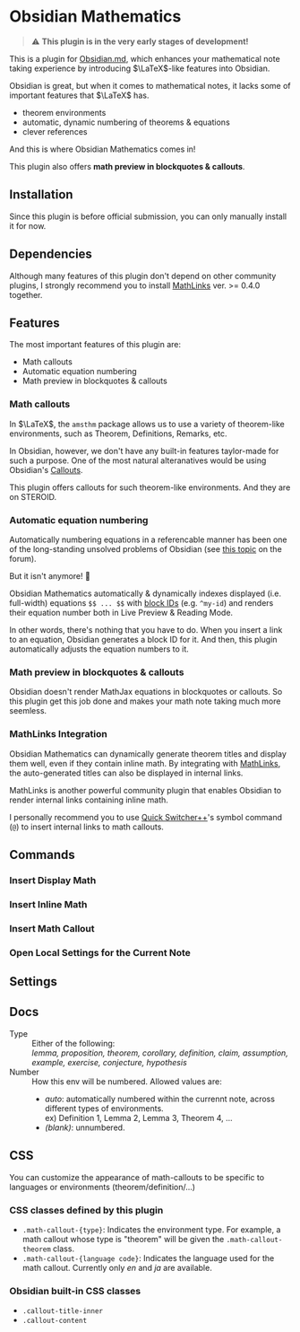 # Obsidian Mathematics

> :warning: **This plugin is in the very early stages of development!**

This is a plugin for [Obsidian.md](https://obsidian.md), which enhances your mathematical note taking experience by introducing $\LaTeX$-like features into Obsidian.

Obsidian is great, but when it comes to mathematical notes, it lacks some of important features that $\LaTeX$ has.

- theorem environments
- automatic, dynamic numbering of theorems & equations
- clever references

And this is where Obsidian Mathematics comes in!

This plugin also offers **math preview in blockquotes & callouts**.

## Installation

Since this plugin is before official submission, you can only manually install it for now.

## Dependencies

Although many features of this plugin don't depend on other community plugins, I strongly recommend you to install [MathLinks](https://github.com/zhaoshenzhai/obsidian-mathlinks) ver. >= 0.4.0 together.

## Features

The most important features of this plugin are:
- Math callouts
- Automatic equation numbering
- Math preview in blockquotes & callouts

### Math callouts

In $\LaTeX$, the `amsthm` package allows us to use a variety of theorem-like environments, such as Theorem, Definitions, Remarks, etc.

In Obsidian, however, we don't have any built-in features taylor-made for such a purpose.
One of the most natural alteranatives would be using Obsidian's [Callouts](https://help.obsidian.md/Editing+and+formatting/Callouts).

This plugin offers callouts for such theorem-like environments. And they are on STEROID.

### Automatic equation numbering 

Automatically numbering equations in a referencable manner has been one of the long-standing unsolved problems of Obsidian
(see [this topic](https://forum.obsidian.md/t/automatic-equation-numbering-latex-math/1325/30) on the forum).

But it isn't anymore! :tada:

Obsidian Mathematics automatically & dynamically indexes displayed (i.e. full-width) equations `$$ ... $$` with [block IDs](https://help.obsidian.md/Linking+notes+and+files/Internal+links#Link+to+a+block+in+a+note) (e.g. `^my-id`) and renders their equation number both in Live Preview & Reading Mode. 

In other words, there's nothing that you have to do. When you insert a link to an equation, Obsidian generates a block ID for it. 
And then, this plugin automatically adjusts the equation numbers to it.

### Math preview in blockquotes & callouts

Obsidian doesn't render MathJax equations in blockquotes or callouts. 
So this plugin get this job done and makes your math note taking much more seemless.

### MathLinks Integration

Obsidian Mathematics can dynamically generate theorem titles and display them well, even if they contain inline math. 
By integrating with [MathLinks](https://github.com/zhaoshenzhai/obsidian-mathlinks.git), the auto-generated titles can also be 
displayed in internal links.


MathLinks is another powerful community plugin that enables Obsidian to render internal links containing inline math. 

I personally recommend you to use [Quick Switcher++](https://github.com/darlal/obsidian-switcher-plus.git)'s symbol command (`@`) to insert internal links to math callouts.


## Commands

### Insert Display Math

### Insert Inline Math

### Insert Math Callout

### Open Local Settings for the Current Note


## Settings



## Docs


<dl>
  <dt>Type</dt>
  <dd>Either of the following: <br><em>lemma, 
    proposition, 
    theorem,
    corollary,
    definition,
    claim, 
    assumption,
    example,
    exercise,
    conjecture,
    hypothesis
    </em>
</dd>
  <dt>Number</dt>
  <dd>How this env will be numbered. Allowed values are: 
  <ul>
  <li> 
  <em>auto</em>: automatically numbered within the currennt note, across different types of environments. 
  <br>
  ex) Definition 1, Lemma 2, Lemma 3, Theorem 4, ...
  </li>
  <li> <em>(blank)</em>: unnumbered. </li>
  </ul>
  </dd>
</dl>

## CSS

You can customize the appearance of math-callouts to be specific to languages or environments (theorem/definition/...)

### CSS classes defined by this plugin

- `.math-callout-{type}`: Indicates the environment type. For example, a math callout whose type is "theorem" will be given the `.math-callout-theorem` class.
- `.math-callout-{language code}`: Indicates the language used for the math callout. Currently only _en_ and _ja_ are available.

### Obsidian built-in CSS classes
- `.callout-title-inner`
- `.callout-content`